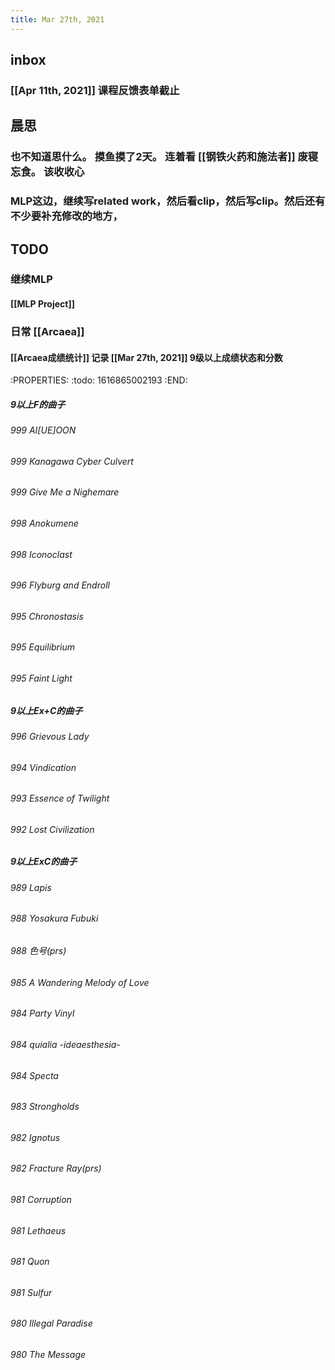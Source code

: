 ```yaml
---
title: Mar 27th, 2021
---
```


## inbox
### [[Apr 11th, 2021]] 课程反馈表单截止
## 晨思
### 也不知道思什么。 摸鱼摸了2天。 连着看 [[钢铁火药和施法者]] 废寝忘食。 该收收心
### MLP这边，继续写related work，然后看clip，然后写clip。然后还有不少要补充修改的地方，
## TODO
### 继续MLP
#### [[MLP Project]]
### 日常 [[Arcaea]]
#### [[Arcaea成绩统计]] 记录 [[Mar 27th, 2021]] 9级以上成绩状态和分数
:PROPERTIES:
:todo: 1616865002193
:END:
##### 9以上F的曲子
###### 999 AI[UE]OON
###### 999 Kanagawa Cyber Culvert
###### 999 Give Me a Nighemare
###### 998 Anokumene
###### 998 Iconoclast
###### 996 Flyburg and Endroll
###### 995 Chronostasis
###### 995 Equilibrium
###### 995 Faint Light
##### 9以上Ex+C的曲子
###### 996 Grievous Lady
###### 994 Vindication
###### 993 Essence of Twilight
###### 992 Lost Civilization
##### 9以上ExC的曲子
###### 989 Lapis
###### 988 Yosakura Fubuki
###### 988 色号(prs)
###### 985 A Wandering Melody of Love
###### 984 Party Vinyl
###### 984 quialia -ideaesthesia-
###### 984 Specta
###### 983 Strongholds
###### 982 Ignotus
###### 982 Fracture Ray(prs)
###### 981 Corruption
###### 981 Lethaeus
###### 981 Quon
###### 981 Sulfur
###### 980 Illegal Paradise
###### 980 The Message
###
